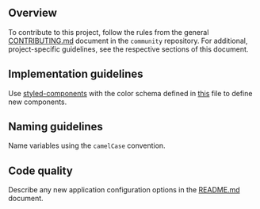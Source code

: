 ## Overview

To contribute to this project, follow the rules from the general [CONTRIBUTING.md](https://github.com/kyma-project/community/blob/main/CONTRIBUTING.md) document in the `community` repository.
For additional, project-specific guidelines, see the respective sections of this document.

## Implementation guidelines

Use [styled-components](https://www.styled-components.com/) with the color schema defined in [this](./src/config/colors.js) file to define new components.

## Naming guidelines

Name variables using the `camelCase` convention.

## Code quality

Describe any new application configuration options in the [README.md](./README.md) document.
